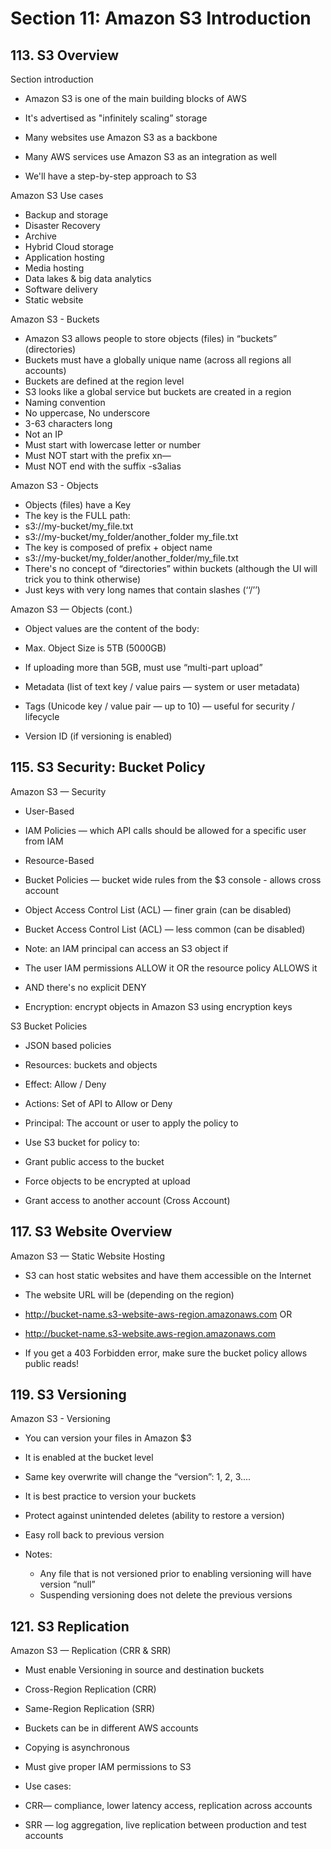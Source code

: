 # Section 11: Amazon S3 Introduction

## 113. S3 Overview

Section introduction

- Amazon S3 is one of the main building blocks of AWS
- It's advertised as "infinitely scaling” storage

- Many websites use Amazon S3 as a backbone
- Many AWS services use Amazon S3 as an integration as well

- We'll have a step-by-step approach to S3

Amazon S3 Use cases

- Backup and storage
- Disaster Recovery
- Archive
- Hybrid Cloud storage
- Application hosting
- Media hosting
- Data lakes & big data analytics
- Software delivery
- Static website

Amazon S3 - Buckets

- Amazon S3 allows people to store objects (files) in “buckets” (directories)
- Buckets must have a globally unique name (across all regions all accounts)
- Buckets are defined at the region level
- S3 looks like a global service but buckets are created in a region
- Naming convention
 - No uppercase, No underscore
 - 3-63 characters long
 - Not an IP
 - Must start with lowercase letter or number
 - Must NOT start with the prefix xn—
 - Must NOT end with the suffix -s3alias

 Amazon S3 - Objects

- Objects (files) have a Key
- The key is the FULL path:
 - s3://my-bucket/my_file.txt
 - s3://my-bucket/my_folder/another_folder my_file.txt
- The key is composed of prefix + object name
 - s3://my-bucket/my_folder/another_folder/my_file.txt
- There's no concept of “directories” within buckets (although the UI will trick you to think otherwise)
- Just keys with very long names that contain slashes (‘‘/’’)

Amazon S3 — Objects (cont.)

- Object values are the content of the body:
 - Max. Object Size is 5TB (5000GB)
 - If uploading more than 5GB, must use “multi-part upload”

- Metadata (list of text key / value pairs — system or user metadata)
- Tags (Unicode key / value pair — up to 10) — useful for security / lifecycle
* Version ID (if versioning is enabled)

## 115. S3 Security: Bucket Policy

Amazon S3 — Security

- User-Based
 - IAM Policies — which API calls should be allowed for a specific user from IAM

- Resource-Based
 - Bucket Policies — bucket wide rules from the $3 console - allows cross account
 - Object Access Control List (ACL) — finer grain (can be disabled)
 - Bucket Access Control List (ACL) — less common (can be disabled)

- Note: an IAM principal can access an S3 object if
 - The user IAM permissions ALLOW it OR the resource policy ALLOWS it
 - AND there's no explicit DENY

- Encryption: encrypt objects in Amazon S3 using encryption keys

S3 Bucket Policies

- JSON based policies
 - Resources: buckets and objects
 - Effect: Allow / Deny
 - Actions: Set of API to Allow or Deny
 - Principal: The account or user to apply the policy to

- Use S3 bucket for policy to:
 - Grant public access to the bucket
 - Force objects to be encrypted at upload
 - Grant access to another account (Cross Account)

## 117. S3 Website Overview

Amazon S3 — Static Website Hosting

- S3 can host static websites and have them accessible on the Internet

- The website URL will be (depending on the region)
 - http://bucket-name.s3-website-aws-region.amazonaws.com
   OR
 - http://bucket-name.s3-website.aws-region.amazonaws.com

- If you get a 403 Forbidden error, make sure the bucket policy allows public reads!

## 119. S3 Versioning

Amazon S3 - Versioning

- You can version your files in Amazon $3
- It is enabled at the bucket level
- Same key overwrite will change the “version”: 1, 2, 3....
- It is best practice to version your buckets
 - Protect against unintended deletes (ability to restore a version)
 - Easy roll back to previous version

- Notes:
  - Any file that is not versioned prior to enabling versioning will have version “null”
  - Suspending versioning does not delete the previous versions

## 121. S3 Replication

Amazon S3 — Replication (CRR & SRR)

- Must enable Versioning in source and destination buckets
- Cross-Region Replication (CRR)
- Same-Region Replication (SRR)
- Buckets can be in different AWS accounts
- Copying is asynchronous
- Must give proper IAM permissions to S3

- Use cases:
 - CRR— compliance, lower latency access, replication across accounts
 - SRR — log aggregation, live replication between production and test accounts